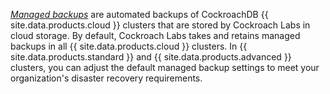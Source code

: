 [_Managed backups_](backup-and-restore-overview.md) are automated backups of CockroachDB {{ site.data.products.cloud }} clusters that are stored by Cockroach Labs in cloud storage. By default, Cockroach Labs takes and retains managed backups in all {{ site.data.products.cloud }} clusters. In {{ site.data.products.standard }} and {{ site.data.products.advanced }} clusters, you can adjust the default managed backup settings to meet your organization's disaster recovery requirements.